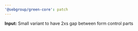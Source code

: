 ```yaml
---
'@sebgroup/green-core': patch
---
```


**Input:** Small variant to have 2xs gap between form control parts
